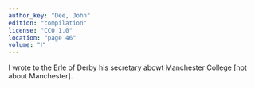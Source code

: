 ```yaml
---
author_key: "Dee, John"
edition: "compilation"
license: "CC0 1.0"
location: "page 46"
volume: "Ⅰ"
---
```

I wrote to the Erle of Derby his secretary abowt Manchester College [not about
Manchester].
